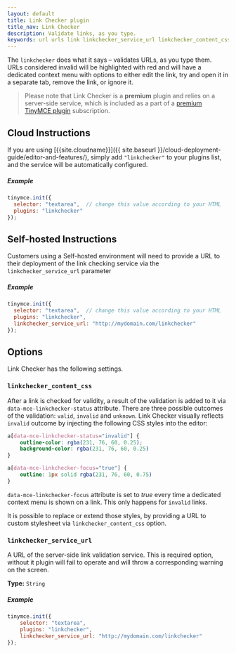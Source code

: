 ```yaml
---
layout: default
title: Link Checker plugin
title_nav: Link Checker
description: Validate links, as you type.
keywords: url urls link linkchecker_service_url linkchecker_content_css
---
```


The `linkchecker` does what it says &ndash; validates URLs, as you type them. URLs considered invalid will be highlighted with red and will have a dedicated context menu with options to either edit the link, try and open it in a separate tab, remove the link, or ignore it.

> Please note that Link Checker is a **premium** plugin and relies on a server-side service, which is included as a part of a [premium TinyMCE plugin](https://www.tinymce.com/pricing/) subscription.


## Cloud Instructions

If you are using [{{site.cloudname}}]({{ site.baseurl }}/cloud-deployment-guide/editor-and-features/), simply add `"linkchecker"` to your plugins list, and the service will be automatically configured.

##### Example

```js
tinymce.init({
  selector: "textarea",  // change this value according to your HTML
  plugins: "linkchecker"
});
```

## Self-hosted Instructions

Customers using a Self-hosted environment will need to provide a URL to their deployment of the link checking service via the `linkchecker_service_url` parameter

##### Example

```js
tinymce.init({
  selector: "textarea",  // change this value according to your HTML
  plugins: "linkchecker",
  linkchecker_service_url: "http://mydomain.com/linkchecker"
});
```

## Options

Link Checker has the following settings.

### `linkchecker_content_css`

After a link is checked for validity, a result of the validation is added to it via `data-mce-linkchecker-status` attribute. There are three possible outcomes of the validation: `valid`, `invalid` and `unknown`. Link Checker visually reflects `invalid` outcome by injecting the following CSS styles into the editor:

```css
a[data-mce-linkchecker-status="invalid"] {
    outline-color: rgba(231, 76, 60, 0.25);
    background-color: rgba(231, 76, 60, 0.25)
}

a[data-mce-linkchecker-focus="true"] {
    outline: 1px solid rgba(231, 76, 60, 0.75)
}
```

`data-mce-linkchecker-focus` attribute is set to *true* every time a dedicated context menu is shown on a link. This only happens for `invalid` links.

It is possible to replace or extend those styles, by providing a URL to custom stylesheet via `linkchecker_content_css` option.


### `linkchecker_service_url`

A URL of the server-side link validation service. This is required option, without it plugin will fail to operate and will throw a corresponding warning on the screen.

**Type:** `String`

##### Example

```js
tinymce.init({
    selector: "textarea",
    plugins: "linkchecker",
    linkchecker_service_url: "http://mydomain.com/linkchecker"
});
```
